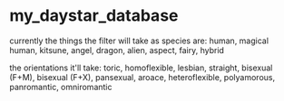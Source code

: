 # my_daystar_database

currently the things the filter will take as species are:
human, magical human, kitsune, angel, dragon, alien, aspect, fairy, hybrid

the orientations it'll take:
toric, homoflexible, lesbian, straight, bisexual (F+M), bisexual (F+X), pansexual, aroace, heteroflexible, polyamorous, panromantic, omniromantic
